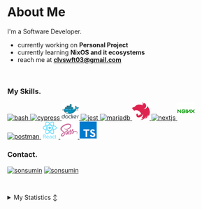 # About Me

I'm a Software Developer.

- currently working on **Personal Project**
- currently learning **NixOS and it ecosystems**
- reach me at **clvswft03@gmail.com**

&nbsp;

<h3 align="left">My Skills.</h3>
<p align="left"> <a href="https://www.gnu.org/software/bash/" target="_blank" rel="noreferrer"> <img src="https://www.vectorlogo.zone/logos/gnu_bash/gnu_bash-icon.svg" alt="bash" width="40" height="40"/> </a> <a href="https://www.cypress.io" target="_blank" rel="noreferrer"> <img src="https://raw.githubusercontent.com/simple-icons/simple-icons/6e46ec1fc23b60c8fd0d2f2ff46db82e16dbd75f/icons/cypress.svg" alt="cypress" width="40" height="40"/> </a> <a href="https://www.docker.com/" target="_blank" rel="noreferrer"> <img src="https://raw.githubusercontent.com/devicons/devicon/master/icons/docker/docker-original-wordmark.svg" alt="docker" width="40" height="40"/> </a> <a href="https://jestjs.io" target="_blank" rel="noreferrer"> <img src="https://www.vectorlogo.zone/logos/jestjsio/jestjsio-icon.svg" alt="jest" width="40" height="40"/> </a> <a href="https://mariadb.org/" target="_blank" rel="noreferrer"> <img src="https://www.vectorlogo.zone/logos/mariadb/mariadb-icon.svg" alt="mariadb" width="40" height="40"/> </a> <a href="https://nestjs.com/" target="_blank" rel="noreferrer"> <img src="https://raw.githubusercontent.com/devicons/devicon/master/icons/nestjs/nestjs-plain.svg" alt="nestjs" width="40" height="40"/> </a> <a href="https://nextjs.org/" target="_blank" rel="noreferrer"> <img src="https://cdn.worldvectorlogo.com/logos/nextjs-2.svg" alt="nextjs" width="40" height="40"/> </a> <a href="https://www.nginx.com" target="_blank" rel="noreferrer"> <img src="https://raw.githubusercontent.com/devicons/devicon/master/icons/nginx/nginx-original.svg" alt="nginx" width="40" height="40"/> </a> <a href="https://postman.com" target="_blank" rel="noreferrer"> <img src="https://www.vectorlogo.zone/logos/getpostman/getpostman-icon.svg" alt="postman" width="40" height="40"/> </a> <a href="https://reactjs.org/" target="_blank" rel="noreferrer"> <img src="https://raw.githubusercontent.com/devicons/devicon/master/icons/react/react-original-wordmark.svg" alt="react" width="40" height="40"/> </a> <a href="https://sass-lang.com" target="_blank" rel="noreferrer"> <img src="https://raw.githubusercontent.com/devicons/devicon/master/icons/sass/sass-original.svg" alt="sass" width="40" height="40"/> </a> <a href="https://www.typescriptlang.org/" target="_blank" rel="noreferrer"> <img src="https://raw.githubusercontent.com/devicons/devicon/master/icons/typescript/typescript-original.svg" alt="typescript" width="40" height="40"/> </a> </p>

<h3 align="left">Contact.</h3>
<p align="left"> <a href="https://linkedin.com/in/sonsumin" target="blank"><img align="center" src="https://raw.githubusercontent.com/rahuldkjain/github-profile-readme-generator/master/src/images/icons/Social/github.svg" alt="sonsumin" height="30" width="40" /></a> <a href="https://linkedin.com/in/sonsumin" target="blank"><img align="center" src="https://raw.githubusercontent.com/rahuldkjain/github-profile-readme-generator/master/src/images/icons/Social/linked-in-alt.svg" alt="sonsumin" height="30" width="40" /></a>
</p>

&nbsp;

<details>
 <summary>My Statistics ↕️</summary>

<!--START_SECTION:waka-->
![Code Time](http://img.shields.io/badge/Code%20Time-1%2C863%20hrs%2010%20mins-blue)

![Profile Views](http://img.shields.io/badge/Profile%20Views-0-blue)

**🐱 My GitHub Data** 

> 📦 12.9 MB Used in GitHub's Storage 
 > 
> 🏆 401 Contributions in the Year 2024
 > 
> 💼 Opted to Hire
 > 
> 📜 577 Public Repositories 
 > 
> 🔑 154 Private Repositories 
 > 
**I'm a Night 🦉** 

```text
🌞 Morning                3460 commits        ██░░░░░░░░░░░░░░░░░░░░░░░   07.40 % 
🌆 Daytime                16631 commits       █████████░░░░░░░░░░░░░░░░   35.58 % 
🌃 Evening                17294 commits       █████████░░░░░░░░░░░░░░░░   37.00 % 
🌙 Night                  9356 commits        █████░░░░░░░░░░░░░░░░░░░░   20.02 % 
```
📅 **I'm Most Productive on Monday** 

```text
Monday                   8529 commits        █████░░░░░░░░░░░░░░░░░░░░   18.25 % 
Tuesday                  8002 commits        ████░░░░░░░░░░░░░░░░░░░░░   17.12 % 
Wednesday                7089 commits        ████░░░░░░░░░░░░░░░░░░░░░   15.17 % 
Thursday                 7074 commits        ████░░░░░░░░░░░░░░░░░░░░░   15.13 % 
Friday                   7119 commits        ████░░░░░░░░░░░░░░░░░░░░░   15.23 % 
Saturday                 4145 commits        ██░░░░░░░░░░░░░░░░░░░░░░░   08.87 % 
Sunday                   4783 commits        ███░░░░░░░░░░░░░░░░░░░░░░   10.23 % 
```


📊 **This Week I Spent My Time On** 

```text
🕑︎ Time Zone: Asia/Seoul

💬 Programming Languages: 
sshconfig                2 mins              █████████████████████████   100.00 % 

🔥 Editors: 
Neovim                   2 mins              █████████████████████████   100.00 % 

💻 Operating System: 
Windows                  2 mins              █████████████████████████   100.00 % 
```

**I Mostly Code in JavaScript** 

```text
JavaScript               29 repos            █████░░░░░░░░░░░░░░░░░░░░   20.42 % 
Shell                    12 repos            ██░░░░░░░░░░░░░░░░░░░░░░░   08.45 % 
Nix                      7 repos             █░░░░░░░░░░░░░░░░░░░░░░░░   04.93 % 
Lua                      2 repos             ░░░░░░░░░░░░░░░░░░░░░░░░░   01.41 % 
AutoHotkey               1 repo              ░░░░░░░░░░░░░░░░░░░░░░░░░   00.70 % 
```



**Timeline**

![Lines of Code chart](https://raw.githubusercontent.com/testfailed/testfailed/main/assets/bar_graph.png)


 Last Updated on 31/07/2024 09:44:51 UTC
<!--END_SECTION:waka-->
</details>
